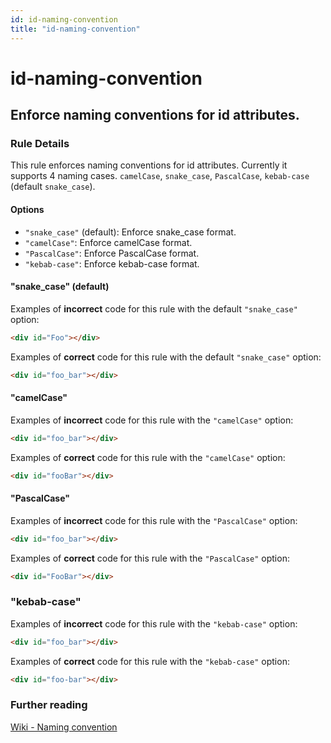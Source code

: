 ```yaml
---
id: id-naming-convention
title: "id-naming-convention"
---
```


# id-naming-convention

## Enforce naming conventions for id attributes.

### Rule Details

This rule enforces naming conventions for id attributes.
Currently it supports 4 naming cases. `camelCase`, `snake_case`, `PascalCase`, `kebab-case` (default `snake_case`).

#### Options

- `"snake_case"` (default): Enforce snake_case format.
- `"camelCase"`: Enforce camelCase format.
- `"PascalCase"`: Enforce PascalCase format.
- `"kebab-case"`: Enforce kebab-case format.

#### "snake_case" (default)

Examples of **incorrect** code for this rule with the default `"snake_case"` option:

```html
<div id="Foo"></div>
```

Examples of **correct** code for this rule with the default `"snake_case"` option:

```html
<div id="foo_bar"></div>
```

#### "camelCase"

Examples of **incorrect** code for this rule with the `"camelCase"` option:

```html
<div id="foo_bar"></div>
```

Examples of **correct** code for this rule with the `"camelCase"` option:

```html
<div id="fooBar"></div>
```

#### "PascalCase"

Examples of **incorrect** code for this rule with the `"PascalCase"` option:

```html
<div id="foo_bar"></div>
```

Examples of **correct** code for this rule with the `"PascalCase"` option:

```html
<div id="FooBar"></div>
```

### "kebab-case"

Examples of **incorrect** code for this rule with the `"kebab-case"` option:

```html
<div id="foo_bar"></div>
```

Examples of **correct** code for this rule with the `"kebab-case"` option:

```html
<div id="foo-bar"></div>
```

### Further reading

[Wiki - Naming convention](<https://en.wikipedia.org/wiki/Naming_convention_(programming)>)
